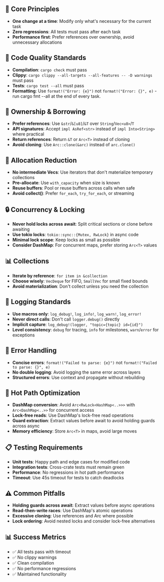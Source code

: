 
## 🚀 **Core Principles**
- **One change at a time**: Modify only what's necessary for the current task
- **Zero regressions**: All tests must pass after each task
- **Performance first**: Prefer references over ownership, avoid unnecessary allocations

## 📝 **Code Quality Standards**
- **Compilation**: `cargo check` must pass
- **Clippy**: `cargo clippy --all-targets --all-features -- -D warnings` must pass
- **Tests**: `cargo test --all` must pass
- **Formatting**: Use `format!("Error: {e}")` not `format!("Error: {}", e)` -  run cargo fmt --all at the end of every task.

## 🔑 **Ownership & Borrowing**
- **Prefer references**: Use `&str`/`&[u8]`/`&T` over `String`/`Vec<u8>`/`T`
- **API signatures**: Accept `impl AsRef<str>` instead of `impl Into<String>` where practical
- **Return references**: Return `&T` or `Arc<T>` instead of cloning
- **Avoid cloning**: Use `Arc::clone(&arc)` instead of `arc.clone()`

## 🚫 **Allocation Reduction**
- **No intermediate Vecs**: Use iterators that don't materialize temporary collections
- **Pre-allocate**: Use `with_capacity` when size is known
- **Reuse buffers**: Pool or reuse buffers across calls when safe
- **Avoid collect()**: Prefer `for_each`, `try_for_each`, or streaming

## 🔒 **Concurrency & Locking**
- **Never hold locks across await**: Split critical sections or clone before awaiting
- **Use tokio locks**: `tokio::sync::{Mutex, RwLock}` in async code
- **Minimal lock scope**: Keep locks as small as possible
- **Consider DashMap**: For concurrent maps, prefer storing `Arc<T>` values

## 📊 **Collections**
- **Iterate by reference**: `for item in &collection`
- **Choose wisely**: `VecDeque` for FIFO, `SmallVec` for small fixed bounds
- **Avoid materialization**: Don't collect unless you need the collection

## 📝 **Logging Standards**
- **Use macros only**: `log_debug!`, `log_info!`, `log_warn!`, `log_error!`
- **Never direct calls**: Don't call `logger.debug()` directly
- **Implicit capture**: `log_debug!(logger, "topic={topic} id={id}")`
- **Level consistency**: `debug` for tracing, `info` for milestones, `warn`/`error` for exceptions

## 🔧 **Error Handling**
- **Concise errors**: `format!("Failed to parse: {e}")` not `format!("Failed to parse: {}", e)`
- **No double logging**: Avoid logging the same error across layers
- **Structured errors**: Use context and propagate without rebuilding

## 🚀 **Hot Path Optimization**
- **DashMap conversion**: Avoid `Arc<RwLock<HashMap<..>>>` with `Arc<DashMap<..>>` for concurrent access
- **Lock-free reads**: Use DashMap's lock-free read operations
- **Guard extraction**: Extract values before await to avoid holding guards across async
- **Memory efficiency**: Store `Arc<T>` in maps, avoid large moves

## 📋 **Testing Requirements**
- **Unit tests**: Happy path and edge cases for modified code
- **Integration tests**: Cross-crate tests must remain green
- **Performance**: No regressions in hot path performance
- **Timeout**: Use 45s timeout for tests to catch deadlocks

## ⚠️ **Common Pitfalls**
- **Holding guards across await**: Extract values before async operations
- **Read-then-write races**: Use DashMap's atomic operations
- **Excessive cloning**: Use references and Arc where possible
- **Lock ordering**: Avoid nested locks and consider lock-free alternatives

## 📊 **Success Metrics**
- ✅ All tests pass with timeout
- ✅ No clippy warnings
- ✅ Clean compilation
- ✅ No performance regressions
- ✅ Maintained functionality
